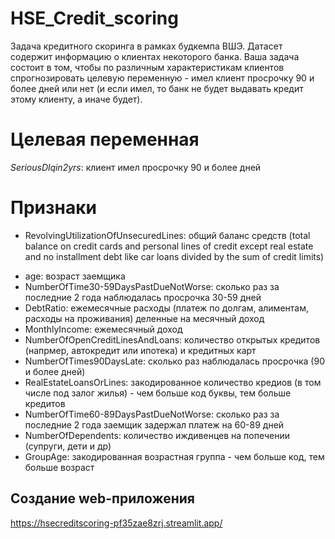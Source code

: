 # HSE_Credit_scoring

Задача кредитного скоринга в рамках будкемпа ВШЭ.
Датасет содержит информацию о клиентах некоторого банка. Ваша задача состоит в том, чтобы по различным характеристикам клиентов спрогнозировать целевую переменную - имел клиент просрочку 90 и более дней или нет (и если имел, то банк не будет выдавать кредит этому клиенту, а иначе будет).

# Целевая переменная #

*SeriousDlqin2yrs*: клиент имел просрочку 90 и более дней

# Признаки #

- RevolvingUtilizationOfUnsecuredLines: общий баланс средств (total balance on credit cards and personal lines of credit except real estate and no installment debt
like car loans divided by the sum of credit limits)

* age: возраст заемщика
* NumberOfTime30-59DaysPastDueNotWorse: сколько раз за последние 2 года наблюдалась просрочка 30-59 дней
* DebtRatio: ежемесячные расходы (платеж по долгам, алиментам, расходы на проживания) деленные на месячный доход
* MonthlyIncome: ежемесячный доход
* NumberOfOpenCreditLinesAndLoans: количество открытых кредитов (напрмер, автокредит или ипотека) и кредитных карт
* NumberOfTimes90DaysLate: сколько раз наблюдалась просрочка (90 и более дней)
* RealEstateLoansOrLines: закодированное количество кредиов (в том числе под залог жилья) - чем больше код буквы, тем больше кредитов
* NumberOfTime60-89DaysPastDueNotWorse: сколько раз за последние 2 года заемщик задержал платеж на 60-89 дней
* NumberOfDependents: количество иждивенцев на попечении (супруги, дети и др)
* GroupAge: закодированная возрастная группа - чем больше код, тем больше возраст

## Создание web-приложения ##

https://hsecreditscoring-pf35zae8zrj.streamlit.app/

